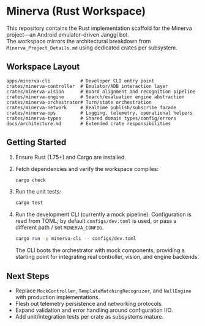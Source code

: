 # Minerva (Rust Workspace)

This repository contains the Rust implementation scaffold for the Minerva project—an Android emulator–driven Janggi bot.  
The workspace mirrors the architectural breakdown from `Minerva_Project_Details.md` using dedicated crates per subsystem.

## Workspace Layout

```
apps/minerva-cli           # Developer CLI entry point
crates/minerva-controller  # Emulator/ADB interaction layer
crates/minerva-vision      # Board alignment and recognition pipeline
crates/minerva-engine      # Search/evaluation engine abstraction
crates/minerva-orchestrator# Turn/state orchestration
crates/minerva-network     # Realtime publish/subscribe facade
crates/minerva-ops         # Logging, telemetry, operational helpers
crates/minerva-types       # Shared domain types/config/errors
docs/architecture.md       # Extended crate responsibilities
```

## Getting Started

1. Ensure Rust (1.75+) and Cargo are installed.
2. Fetch dependencies and verify the workspace compiles:

   ```bash
   cargo check
   ```

3. Run the unit tests:

   ```bash
   cargo test
   ```

4. Run the development CLI (currently a mock pipeline). Configuration is read from TOML; by default `configs/dev.toml` is used, or pass a different path / set `MINERVA_CONFIG`.

   ```bash
   cargo run -p minerva-cli -- configs/dev.toml
   ```

   The CLI boots the orchestrator with mock components, providing a starting point for integrating real controller, vision, and engine backends.

## Next Steps

- Replace `MockController`, `TemplateMatchingRecognizer`, and `NullEngine` with production implementations.
- Flesh out telemetry persistence and networking protocols.
- Expand validation and error handling around configuration I/O.
- Add unit/integration tests per crate as subsystems mature.
